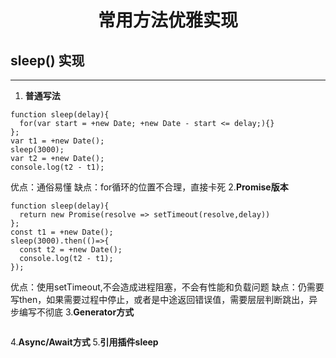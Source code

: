 # <center>常用方法优雅实现</center >
## sleep() 实现
---
1. **普通写法**
```
function sleep(delay){
  for(var start = +new Date; +new Date - start <= delay;){}
};
var t1 = +new Date();
sleep(3000);
var t2 = +new Date();
console.log(t2 - t1);
```
优点：通俗易懂
缺点：for循环的位置不合理，直接卡死
2.**Promise版本**
```
function sleep(delay){
  return new Promise(resolve => setTimeout(resolve,delay))
};
const t1 = +new Date();
sleep(3000).then(()=>{
  const t2 = +new Date();
  console.log(t2 - t1);
});
```
优点：使用setTimeout,不会造成进程阻塞，不会有性能和负载问题
缺点：仍需要写then，如果需要过程中停止，或者是中途返回错误值，需要层层判断跳出，异步编写不彻底
3.**Generator方式**
```

```
4.**Async/Await方式**
5.**引用插件sleep**